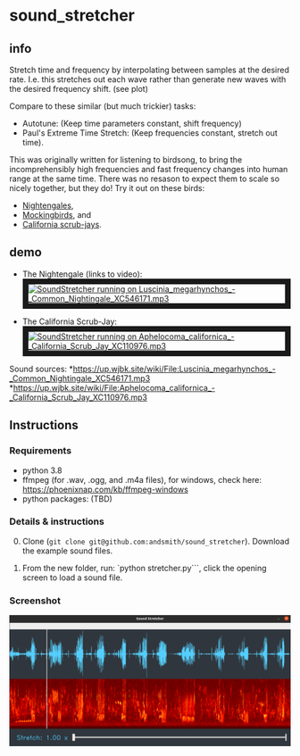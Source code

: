 # sound_stretcher
## info
Stretch time and frequency by interpolating between samples at the desired rate.  I.e. this stretches out each wave rather than generate new waves with the desired frequency shift.  (see plot)

Compare to these similar (but much trickier) tasks:

* Autotune:  (Keep time parameters constant, shift frequency)
* Paul's Extreme Time Stretch:  (Keep frequencies constant, stretch out time).


This was originally written for listening to birdsong, to bring the incomprehensibly high frequencies and fast frequency changes into human range at the same time.  There was no resason to expect them to scale so nicely together, but they do!  Try it out on these birds:

* [Nightengales](https://up.wjbk.site/w/index.php?title=Special:MediaSearch&search=nightengale&type=audio),
* [Mockingbirds](https://up.wjbk.site/w/index.php?title=Special:MediaSearch&search=mockingbird&type=audio), and
* [California scrub-jays](https://up.wjbk.site/w/index.php?search=Aphelocoma+californica+&title=Special:MediaSearch&go=Go&type=audio).
## demo

* The Nightengale (links to video):
<a href="http://www.youtube.com/watch?feature=player_embedded&v=3fiCv_KbzCg
" target="_blank"><img src="http://img.youtube.com/vi/3fiCv_KbzCg/0.jpg" 
alt="SoundStretcher running on Luscinia_megarhynchos_-_Common_Nightingale_XC546171.mp3" width="240" height="180" border="10" /></a>
  
* The California Scrub-Jay:
<a href="http://www.youtube.com/watch?feature=player_embedded&v=u6vhHYYjG5o
" target="_blank"><img src="http://img.youtube.com/vi/u6vhHYYjG5o/0.jpg" 
alt="SoundStretcher running on Aphelocoma_californica_-_California_Scrub_Jay_XC110976.mp3" width="240" height="180" border="10" /></a>

Sound sources:
 *https://up.wjbk.site/wiki/File:Luscinia_megarhynchos_-_Common_Nightingale_XC546171.mp3
 *https://up.wjbk.site/wiki/File:Aphelocoma_californica_-_California_Scrub_Jay_XC110976.mp3

## Instructions

### Requirements
 * python 3.8
 * ffmpeg (for .wav, .ogg, and .m4a files), for windows, check here: https://phoenixnap.com/kb/ffmpeg-windows
 * python packages:  (TBD)
 
### Details & instructions

0. Clone (`git clone git@github.com:andsmith/sound_stretcher`). Download the example sound files.

1. From the new folder, run:  `python stretcher.py```, click the opening screen to load a sound file.
### Screenshot
![Example from Luscinia_megarhynchos_-_Common_Nightingale_XC546171.mp3](https://github.com/andsmith/sound_stretcher/blob/main/screenshot.png)

